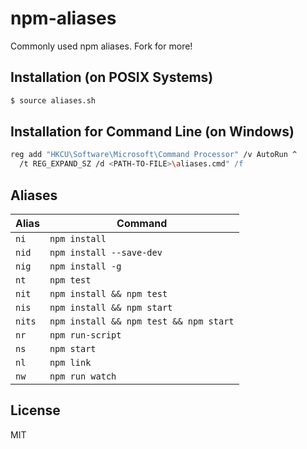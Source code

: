 
# npm-aliases

  Commonly used npm aliases. Fork for more!

## Installation (on POSIX Systems)

```bash
$ source aliases.sh
```

## Installation for Command Line (on Windows)
```bash
reg add "HKCU\Software\Microsoft\Command Processor" /v AutoRun ^
  /t REG_EXPAND_SZ /d <PATH-TO-FILE>\aliases.cmd" /f
```

## Aliases

| Alias  | Command |
|--------|---------|
| `ni`   | `npm install` |
| `nid`  | `npm install --save-dev` |
| `nig`  | `npm install -g` |
| `nt`   | `npm test` |
| `nit`  | `npm install && npm test` |
| `nis`  | `npm install && npm start` |
| `nits` | `npm install && npm test && npm start` |
| `nr`   | `npm run-script` |
| `ns`   | `npm start` |
| `nl`   | `npm link` |
| `nw`   | `npm run watch` |

## License

  MIT
